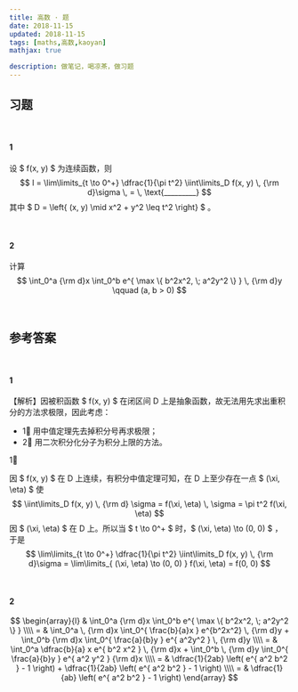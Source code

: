 ```yaml
---
title: 高数 · 题
date: 2018-11-15
updated: 2018-11-15
tags: [maths,高数,kaoyan]
mathjax: true

description: 做笔记，喝凉茶，做习题
---
```


## 习题

<br>

#### 1

设 $ f(x, y) $ 为连续函数，则
$$
I = \lim\limits_{t \to 0^+} \dfrac{1}{\pi t^2} \iint\limits_D f(x, y) \, {\rm d}\sigma \, = \, \text{_________}
$$
其中 $ D = \left\{ (x, y) \mid x^2 + y^2 \leq t^2 \right\} $ 。

<br>

#### 2

计算
$$
\int_0^a {\rm d}x \int_0^b e^{ \max \{ b^2x^2, \; a^2y^2 \} } \, {\rm d}y \qquad (a, b > 0)
$$


<br>

## 参考答案

<br>

#### 1

【解析】因被积函数 $ f(x, y) $ 在闭区间 D 上是抽象函数，故无法用先求出重积分的方法求极限，因此考虑：

- 1⃣️ 用中值定理先去掉积分号再求极限；
- 2⃣️ 用二次积分化分子为积分上限的方法。

1⃣️ 

因 $ f(x, y) $ 在 D 上连续，有积分中值定理可知，在 D 上至少存在一点 $ (\xi, \eta) $ 使
$$
\iint\limits_D f(x, y) \, {\rm d} \sigma = f(\xi, \eta) \, \sigma = \pi t^2 f(\xi, \eta)
$$
因 $ (\xi, \eta) $ 在 D 上。所以当 $ t \to 0^+ $ 时，$ (\xi, \eta) \to (0, 0) $ ，于是
$$
\lim\limits_{t \to 0^+} \dfrac{1}{\pi t^2} \iint\limits_D f(x, y) \, {\rm d}\sigma = 
\lim\limits_{ (\xi, \eta) \to (0, 0) } f(\xi, \eta) = 
f(0, 0)
$$

<br>

#### 2

$$
\begin{array}{l}
& \int_0^a {\rm d}x \int_0^b e^{ \max \{ b^2x^2, \; a^2y^2 \} } \\\\
= & \int_0^a \, {\rm d}x \int_0^{ \frac{b}{a}x } e^{b^2x^2} \, {\rm d}y + \int_0^b {\rm d}x \int_0^{ \frac{a}{b}y } e^{ a^2y^2 } \, {\rm d}y \\\\
= & \int_0^a \dfrac{b}{a} x e^{ b^2 x^2 } \, {\rm d}x + \int_0^b \, {\rm d}y \int_0^{ \frac{a}{b}y } e^{ a^2 y^2 } {\rm d}x \\\\
= & \dfrac{1}{2ab} \left( e^{ a^2 b^2 } - 1 \right) + \dfrac{1}{2ab} \left( e^{ a^2 b^2 } - 1 \right) \\\\
= & \dfrac{1}{ab} \left( e^{ a^2 b^2 } - 1 \right)
\end{array}
$$













